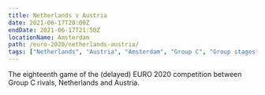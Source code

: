 ```yaml
---
title: Netherlands v Austria
date: 2021-06-17T20:00Z
endDate: 2021-06-17T21:50Z
locationName: Amsterdam
path: /euro-2020/netherlands-austria/
tags: ["Netherlands", "Austria", "Amsterdam", "Group C", "Group stages","EURO 2020"]
---
```


The eighteenth game of the (delayed) EURO 2020 competition between Group C rivals, Netherlands and Austria.